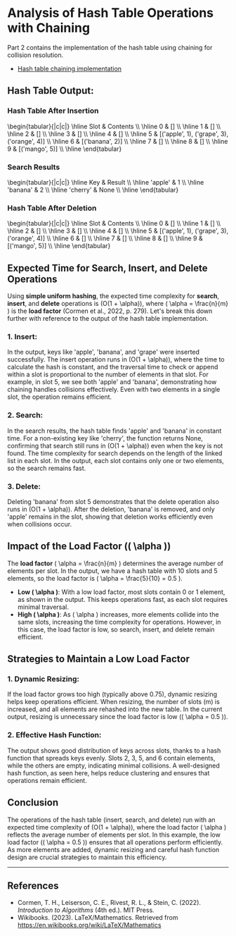 # Analysis of Hash Table Operations with Chaining
Part 2 contains the implementation of the hash table using chaining for collision resolution.

- [Hash table chaining implementation](./randomized_quicksort.py)

## Hash Table Output:

### Hash Table After Insertion

\\begin{tabular}{|c|c|}
\\hline
Slot & Contents \\\\ \\hline
0 & [] \\\\ \\hline
1 & [] \\\\ \\hline
2 & [] \\\\ \\hline
3 & [] \\\\ \\hline
4 & [] \\\\ \\hline
5 & [('apple', 1), ('grape', 3), ('orange', 4)] \\\\ \\hline
6 & [('banana', 2)] \\\\ \\hline
7 & [] \\\\ \\hline
8 & [] \\\\ \\hline
9 & [('mango', 5)] \\\\ \\hline
\\end{tabular}

### Search Results

\\begin{tabular}{|c|c|}
\\hline
Key & Result \\\\ \\hline
'apple' & 1 \\\\ \\hline
'banana' & 2 \\\\ \\hline
'cherry' & None \\\\ \\hline
\\end{tabular}

### Hash Table After Deletion

\\begin{tabular}{|c|c|}
\\hline
Slot & Contents \\\\ \\hline
0 & [] \\\\ \\hline
1 & [] \\\\ \\hline
2 & [] \\\\ \\hline
3 & [] \\\\ \\hline
4 & [] \\\\ \\hline
5 & [('apple', 1), ('grape', 3), ('orange', 4)] \\\\ \\hline
6 & [] \\\\ \\hline
7 & [] \\\\ \\hline
8 & [] \\\\ \\hline
9 & [('mango', 5)] \\\\ \\hline
\\end{tabular}


## Expected Time for Search, Insert, and Delete Operations

Using **simple uniform hashing**, the expected time complexity for **search**, **insert**, and **delete** operations is \(O(1 + \\alpha)\), where \( \\alpha = \\frac{n}{m} \) is the **load factor** (Cormen et al., 2022, p. 279). Let's break this down further with reference to the output of the hash table implementation.

### 1. Insert:
In the output, keys like 'apple', 'banana', and 'grape' were inserted successfully. The insert operation runs in \(O(1 + \\alpha)\), where the time to calculate the hash is constant, and the traversal time to check or append within a slot is proportional to the number of elements in that slot. For example, in slot 5, we see both 'apple' and 'banana', demonstrating how chaining handles collisions effectively. Even with two elements in a single slot, the operation remains efficient.

### 2. Search:
In the search results, the hash table finds 'apple' and 'banana' in constant time. For a non-existing key like 'cherry', the function returns None, confirming that search still runs in \(O(1 + \\alpha)\) even when the key is not found. The time complexity for search depends on the length of the linked list in each slot. In the output, each slot contains only one or two elements, so the search remains fast.

### 3. Delete:
Deleting 'banana' from slot 5 demonstrates that the delete operation also runs in \(O(1 + \\alpha)\). After the deletion, 'banana' is removed, and only 'apple' remains in the slot, showing that deletion works efficiently even when collisions occur.

## Impact of the Load Factor (\( \\alpha \))

The **load factor** \( \\alpha = \\frac{n}{m} \) determines the average number of elements per slot. In the output, we have a hash table with 10 slots and 5 elements, so the load factor is \( \\alpha = \\frac{5}{10} = 0.5 \).

- **Low \( \\alpha \)**: With a low load factor, most slots contain 0 or 1 element, as shown in the output. This keeps operations fast, as each slot requires minimal traversal.
- **High \( \\alpha \)**: As \( \\alpha \) increases, more elements collide into the same slots, increasing the time complexity for operations. However, in this case, the load factor is low, so search, insert, and delete remain efficient.

## Strategies to Maintain a Low Load Factor

### 1. Dynamic Resizing:
If the load factor grows too high (typically above 0.75), dynamic resizing helps keep operations efficient. When resizing, the number of slots \(m\) is increased, and all elements are rehashed into the new table. In the current output, resizing is unnecessary since the load factor is low (\( \\alpha = 0.5 \)).

### 2. Effective Hash Function:
The output shows good distribution of keys across slots, thanks to a hash function that spreads keys evenly. Slots 2, 3, 5, and 6 contain elements, while the others are empty, indicating minimal collisions. A well-designed hash function, as seen here, helps reduce clustering and ensures that operations remain efficient.

## Conclusion

The operations of the hash table (insert, search, and delete) run with an expected time complexity of \(O(1 + \\alpha)\), where the load factor \( \\alpha \) reflects the average number of elements per slot. In this example, the low load factor (\( \\alpha = 0.5 \)) ensures that all operations perform efficiently. As more elements are added, dynamic resizing and careful hash function design are crucial strategies to maintain this efficiency.

---

## References
- Cormen, T. H., Leiserson, C. E., Rivest, R. L., & Stein, C. (2022). *Introduction to Algorithms* (4th ed.). MIT Press.
- Wikibooks. (2023). LaTeX/Mathematics. Retrieved from https://en.wikibooks.org/wiki/LaTeX/Mathematics